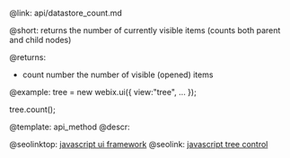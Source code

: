 @link: api/datastore_count.md

@short: returns the number of currently visible items (counts both parent and child nodes)


@returns:
- count		number		the number of visible (opened) items 

@example:
tree = new webix.ui({
	view:"tree",
	...
});
            
tree.count();

@template:	api_method
@descr:

@seolinktop: [javascript ui framework](https://webix.com)
@seolink: [javascript tree control](https://webix.com/widget/tree/)